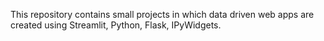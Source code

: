 This repository contains small projects in which data driven web apps are created using Streamlit, Python, Flask, IPyWidgets.

